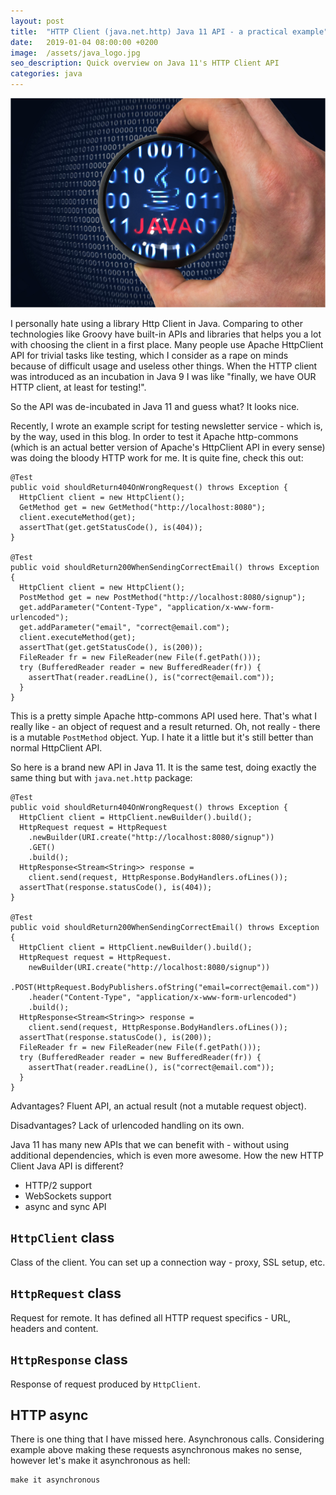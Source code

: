 ```yaml
---
layout: post
title:  "HTTP Client (java.net.http) Java 11 API - a practical example"
date:   2019-01-04 08:00:00 +0200
image:  /assets/java_logo.jpg
seo_description: Quick overview on Java 11's HTTP Client API
categories: java
---
```


![Java logo in binary code](/assets/java_logo.jpg)

I personally hate using a library Http Client in Java. Comparing to other technologies like Groovy have built-in APIs and libraries that helps you a lot with choosing the client in a first place. Many people use Apache HttpClient API for trivial tasks like testing, which I consider as a rape on minds because of difficult usage and useless other things. When the HTTP client was introduced as an incubation in Java 9 I was like "finally, we have OUR HTTP client, at least for testing!".

<!-- more -->

So the API was de-incubated in Java 11 and guess what? It looks nice.   

Recently, I wrote an example script for testing newsletter service - which is, by the way, used in this blog. In order to test it Apache http-commons (which is an actual better version of Apache's HttpClient API in every sense) was doing the bloody HTTP work for me. It is quite fine, check this out:

```
@Test
public void shouldReturn404OnWrongRequest() throws Exception {
  HttpClient client = new HttpClient();
  GetMethod get = new GetMethod("http://localhost:8080");
  client.executeMethod(get);
  assertThat(get.getStatusCode(), is(404));
}

@Test
public void shouldReturn200WhenSendingCorrectEmail() throws Exception {
  HttpClient client = new HttpClient();
  PostMethod get = new PostMethod("http://localhost:8080/signup");
  get.addParameter("Content-Type", "application/x-www-form-urlencoded");
  get.addParameter("email", "correct@email.com");
  client.executeMethod(get);
  assertThat(get.getStatusCode(), is(200));
  FileReader fr = new FileReader(new File(f.getPath()));
  try (BufferedReader reader = new BufferedReader(fr)) {
    assertThat(reader.readLine(), is("correct@email.com"));
  }
}
```

This is a pretty simple Apache http-commons API used here. That's what I really like - an object of request and a result returned. Oh, not really - there is a mutable `PostMethod` object. Yup. I hate it a little but it's still better than normal HttpClient API.

So here is a brand new API in Java 11. It is the same test, doing exactly the same thing but with `java.net.http` package: 

```
@Test
public void shouldReturn404OnWrongRequest() throws Exception {
  HttpClient client = HttpClient.newBuilder().build();
  HttpRequest request = HttpRequest
    .newBuilder(URI.create("http://localhost:8080/signup"))
    .GET()
    .build();
  HttpResponse<Stream<String>> response =
    client.send(request, HttpResponse.BodyHandlers.ofLines());
  assertThat(response.statusCode(), is(404));
}

@Test
public void shouldReturn200WhenSendingCorrectEmail() throws Exception {
  HttpClient client = HttpClient.newBuilder().build();
  HttpRequest request = HttpRequest.
    newBuilder(URI.create("http://localhost:8080/signup"))
    .POST(HttpRequest.BodyPublishers.ofString("email=correct@email.com"))
    .header("Content-Type", "application/x-www-form-urlencoded")
    .build();
  HttpResponse<Stream<String>> response =
    client.send(request, HttpResponse.BodyHandlers.ofLines());
  assertThat(response.statusCode(), is(200));
  FileReader fr = new FileReader(new File(f.getPath()));
  try (BufferedReader reader = new BufferedReader(fr)) {
    assertThat(reader.readLine(), is("correct@email.com"));
  }
}
```

Advantages? Fluent API, an actual result (not a mutable request object).

Disadvantages? Lack of urlencoded handling on its own.

Java 11 has many new APIs that we can benefit with - without using additional dependencies, which is even more awesome. How the new HTTP Client Java API is different?

* HTTP/2 support
* WebSockets support
* async and sync API


## `HttpClient` class

Class of the client. You can set up a connection way - proxy, SSL setup, etc.

## `HttpRequest` class

Request for remote. It has defined all HTTP request specifics - URL, headers and content.

## `HttpResponse` class

Response of request produced by `HttpClient`.

## HTTP async

There is one thing that I have missed here. Asynchronous calls. Considering example above making these requests asynchronous makes no sense, however let's make it asynchronous as hell:

```
make it asynchronous
```

[1]: https://docs.oracle.com/en/java/javase/11/docs/api/java.net.http/java/net/http/package-summary.html
[2]: https://github.com/puradawid/newsletter-signup-service
[3]: https://github.com/puradawid/newsletter-signup-service/blob/master/http-client-testing/src/test/java/io/github/puradawid/newsletter/signup/io/ServiceTest.java
